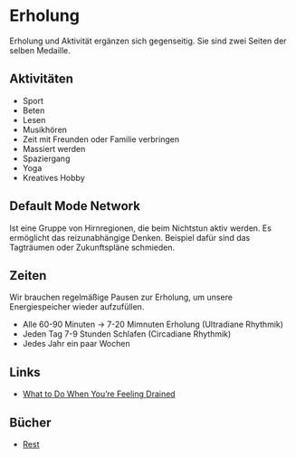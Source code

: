 # Erholung

Erholung und Aktivität ergänzen sich gegenseitig. Sie sind zwei Seiten der selben Medaille.

## Aktivitäten

- Sport
- Beten
- Lesen
- Musikhören
- Zeit mit Freunden oder Familie verbringen
- Massiert werden
- Spaziergang
- Yoga
- Kreatives Hobby

## Default Mode Network

Ist eine Gruppe von Hirnregionen, die beim Nichtstun aktiv werden. Es ermöglicht das reizunabhängige Denken. Beispiel dafür sind das Tagträumen oder Zukunftspläne schmieden.

## Zeiten

Wir brauchen regelmäßige Pausen zur Erholung, um unsere Energiespeicher wieder aufzufüllen.

- Alle 60-90 Minuten -> 7-20 Mimnuten Erholung (Ultradiane Rhythmik)
- Jeden Tag 7-9 Stunden Schlafen (Circadiane Rhythmik)
- Jedes Jahr ein paar Wochen

## Links

- [What to Do When You’re Feeling Drained](https://zenhabits.net/drained/)

## Bücher

- [Rest](https://www.goodreads.com/book/show/29502354-rest)